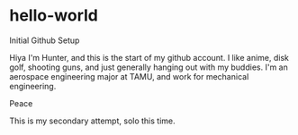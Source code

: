 # hello-world
Initial Github Setup

Hiya I'm Hunter, and this is the start of my github account. I like anime, disk golf, shooting guns, and just generally hanging out with my buddies. I'm an aerospace engineering major at TAMU, and work for mechanical engineering. 

Peace 


This is my secondary attempt, solo this time. 
